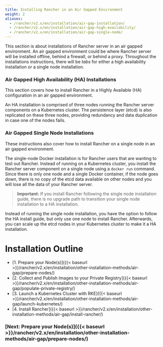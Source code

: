 ```yaml
---
title: Installing Rancher in an Air Gapped Environment
weight: 2
aliases:
  - /rancher/v2.x/en/installation/air-gap-installation/
  - /rancher/v2.x/en/installation/air-gap-high-availability/
  - /rancher/v2.x/en/installation/air-gap-single-node/
---
```


This section is about installations of Rancher server in an air gapped environment. An air gapped environment could be where Rancher server will be installed offline, behind a firewall, or behind a proxy. Throughout the installations instructions, there will be _tabs_ for either a high availability installation or a single node installation.

### Air Gapped High Availability (HA) Installations

This section covers how to install Rancher in a Highly Available (HA) configuration in an air gapped environment.

An HA installation is comprised of three nodes running the Rancher server components on a Kubernetes cluster. The persistence layer (etcd) is also replicated on these three nodes, providing redundancy and data duplication in case one of the nodes fails.

### Air Gapped Single Node Installations

These instructions also cover how to install Rancher on a single node in an air gapped environment.

The single-node Docker installation is for Rancher users that are wanting to test out Rancher. Instead of running on a Kubernetes cluster, you install the Rancher server component on a single node using a `docker run` command. Since there is only one node and a single Docker container, if the node goes down, there is no copy of the etcd data available on other nodes and you will lose all the data of your Rancher server.

> **Important:** If you install Rancher following the single node installation guide, there is no upgrade path to transition your single node installation to a HA installation.

Instead of running the single node installation, you have the option to follow the HA install guide, but only use one node to install Rancher. Afterwards, you can scale up the etcd nodes in your Kubernetes cluster to make it a HA installation.

# Installation Outline

- [1. Prepare your Node(s)]({{< baseurl >}}/rancher/v2.x/en/installation/other-installation-methods/air-gap/prepare-nodes/)
- [2. Collect and Publish Images to your Private Registry]({{< baseurl >}}/rancher/v2.x/en/installation/other-installation-methods/air-gap/populate-private-registry/)
- [3. Launch a Kubernetes Cluster with RKE]({{< baseurl >}}/rancher/v2.x/en/installation/other-installation-methods/air-gap/launch-kubernetes/)
- [4. Install Rancher]({{< baseurl >}}/rancher/v2.x/en/installation/other-installation-methods/air-gap/install-rancher/)

### [Next: Prepare your Node(s)]({{< baseurl >}}/rancher/v2.x/en/installation/other-installation-methods/air-gap/prepare-nodes/)
